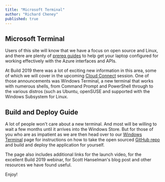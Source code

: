 ```yaml
---
title: "Microsoft Terminal"
author: "Richard Cheney"
published: true
---
```


## Microsoft Terminal

Users of this site will know that we have a focus on open source and Linux, and there are plenty of [prereq guides](/prereqs) to help get your laptop configured for working effectively with the Azure interfaces and APIs.

At Build 2019 there was a lot of exciting new information in this area, some of which we will cover in the upcoming [Cloud Connect](https://www.microsoftevents.com/profile/6972146) session.  One of those announcements was Windows Terminal, a new terminal that works with numerous shells, from Command Prompt and PowerShell through to the various distros (such as Ubuntu, openSUSE and supported with the Windows Subsystem for Linux.

## Build and Deploy Guide

A lot of people won't care about a new terminal.  And most will be willing to wait a few months until it arrives into the Windows Store. But for those of you who are as impatient as we are then head over to our [Windows Terminal](/prereqs/terminal) page for instructions on how to take the open sourced [GitHub repo](https://github.com/microsoft/terminal) and build and deploy the application for yourself.

The page also includes additional links for the launch video, for the excellent Build 2019 webinar, for Scott Hanselman's blog post and other resources we have found useful.

Enjoy!